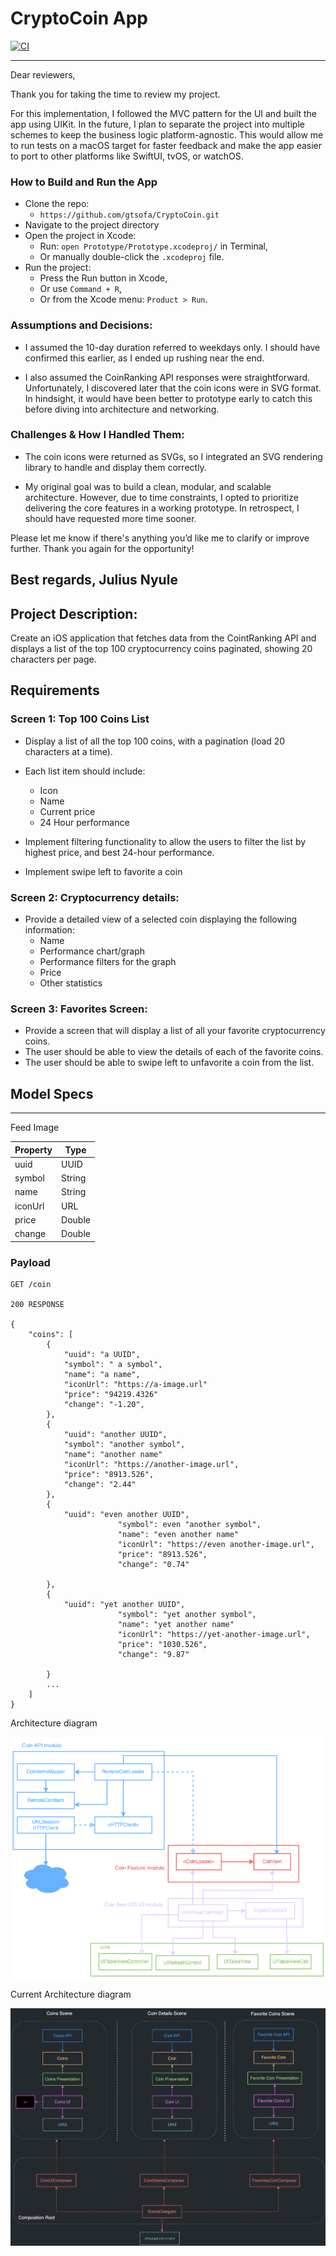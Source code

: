# CryptoCoin App
[![CI](https://github.com/gtsofa/CryptoCoin/actions/workflows/CI.yml/badge.svg)](https://github.com/gtsofa/CryptoCoin/actions/workflows/CI.yml)

---
Dear reviewers,

Thank you for taking the time to review my project.

For this implementation, I followed the MVC pattern for the UI and built the app using UIKit. In the future, I plan to separate the project into multiple schemes to keep the business logic platform-agnostic. This would allow me to run tests on a macOS target for faster feedback and make the app easier to port to other platforms like SwiftUI, tvOS, or watchOS.


### How to Build and Run the App
- Clone the repo: 
	- `https://github.com/gtsofa/CryptoCoin.git`
- Navigate to the project directory
- Open the project in Xcode:
	- Run: `open Prototype/Prototype.xcodeproj/` in Terminal, 
	- Or manually double-click the `.xcodeproj` file.
- Run the project:
	- Press the Run button in Xcode,
	- Or use `Command + R`,
	- Or from the Xcode menu: `Product > Run`.

### Assumptions and Decisions:
- I assumed the 10-day duration referred to weekdays only. I should have confirmed this earlier, as I ended up rushing near the end.

- I also assumed the CoinRanking API responses were straightforward. Unfortunately, I discovered later that the coin icons were in SVG format. In hindsight, it would have been better to prototype early to catch this before diving into architecture and networking.

### Challenges & How I Handled Them:
- The coin icons were returned as SVGs, so I integrated an SVG rendering library to handle and display them correctly.

- My original goal was to build a clean, modular, and scalable architecture. However, due to time constraints, I opted to prioritize delivering the core features in a working prototype. In retrospect, I should have requested more time sooner.


Please let me know if there's anything you’d like me to clarify or improve further. Thank you again for the opportunity!

Best regards,
Julius Nyule
---


## Project Description:
Create an iOS application that fetches data from the CointRanking API and displays a list of the top 100
cryptocurrency coins paginated, showing 20 characters per page.

## Requirements

### Screen 1: Top 100 Coins List
- Display a list of all the top 100 coins, with a pagination (load 20 characters at a time).
- Each list item should include:
	- Icon
	- Name
	- Current price
	- 24 Hour performance

- Implement filtering functionality to allow the users to filter the list by highest price, and best 24-hour performance.
- Implement swipe left to favorite a coin

### Screen 2: Cryptocurrency details:
- Provide a detailed view of a selected coin displaying the following information:
	- Name
	- Performance chart/graph
	- Performance filters for the graph
	- Price
	- Other statistics

### Screen 3: Favorites Screen:
- Provide a screen that will display a list of all your favorite cryptocurrency coins.
- The user should be able to view the details of each of the favorite coins.
- The user should be able to swipe left to unfavorite a coin from the list.

## Model Specs
---

Feed Image

| Property | Type |
|----------|------|
|uuid      | UUID     |
|symbol    | String     |
|name      | String     |
|iconUrl   | URL     |
|price     | Double  |
|change    | Double  |

### Payload

```
GET /coin

200 RESPONSE

{
	"coins": [
		{
			"uuid": "a UUID",
			"symbol": " a symbol",
			"name": "a name",
			"iconUrl": "https://a-image.url"
			"price": "94219.4326"
			"change": "-1.20",
		},
		{
			"uuid": "another UUID",
			"symbol": "another symbol",
			"name": "another name"
			"iconUrl": "https://another-image.url",
			"price": "8913.526",
			"change": "2.44"
		},
		{
			"uuid": "even another UUID",
                        "symbol": even "another symbol",
                        "name": "even another name"
                        "iconUrl": "https://even another-image.url",
                        "price": "8913.526",
                        "change": "0.74"

		},
		{
			"uuid": "yet another UUID",
                        "symbol": "yet another symbol",
                        "name": "yet another name"
                        "iconUrl": "https://yet-another-image.url",
                        "price": "1030.526",
                        "change": "9.87"

		}
		...
	]
}
```

Architecture diagram

![architecture4](./architecture4.png)


Current Architecture diagram

![current-architecture](./current-architecture.png)


